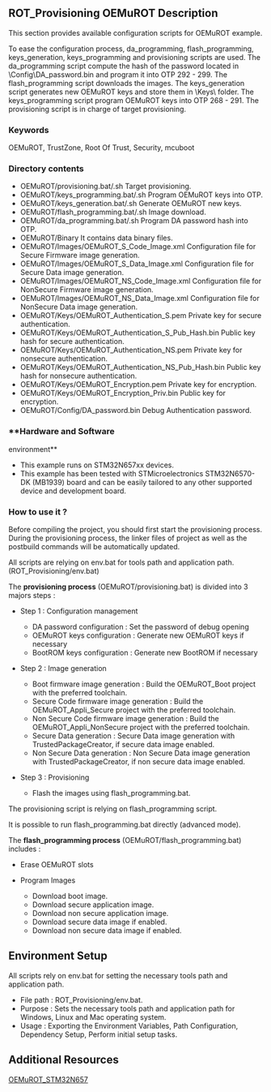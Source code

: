 ## <b>ROT_Provisioning OEMuROT Description</b>

This section provides available configuration scripts for OEMuROT example.


To ease the configuration process, da\_programming, flash\_programming, keys\_generation, keys\_programming and provisioning scripts are used.
The da\_programming script compute the hash of the password located in \Config\DA\_password.bin and program it into OTP 292 - 299.
The flash\_programming script downloads the images.
The keys\_generation script generates new OEMuROT keys and store them in \Keys\ folder.
The keys\_programming script program OEMuROT keys into OTP 268 - 291.
The provisioning script is in charge of target provisioning.


### **Keywords**


OEMuROT, TrustZone, Root Of Trust, Security, mcuboot


### **Directory contents**


* OEMuROT/provisioning.bat/.sh Target provisioning.
* OEMuROT/keys\_programming.bat/.sh Program OEMuROT keys into OTP.
* OEMuROT/keys\_generation.bat/.sh Generate OEMuROT new keys.
* OEMuROT/flash\_programming.bat/.sh Image download.
* OEMuROT/da\_programming.bat/.sh Program DA password hash into OTP.
* OEMuROT/Binary It contains data binary files.
* OEMuROT/Images/OEMuROT\_S\_Code\_Image.xml Configuration file for Secure Firmware image generation.
* OEMuROT/Images/OEMuROT\_S\_Data\_Image.xml Configuration file for Secure Data image generation.
* OEMuROT/Images/OEMuROT\_NS\_Code\_Image.xml Configuration file for NonSecure Firmware image generation.
* OEMuROT/Images/OEMuROT\_NS\_Data\_Image.xml Configuration file for NonSecure Data image generation.
* OEMuROT/Keys/OEMuROT\_Authentication\_S.pem Private key for secure authentication.
* OEMuROT/Keys/OEMuROT\_Authentication\_S\_Pub\_Hash.bin Public key hash for secure authentication.
* OEMuROT/Keys/OEMuROT\_Authentication\_NS.pem Private key for nonsecure authentication.
* OEMuROT/Keys/OEMuROT\_Authentication\_NS\_Pub\_Hash.bin Public key hash for nonsecure authentication.
* OEMuROT/Keys/OEMuROT\_Encryption.pem Private key for encryption.
* OEMuROT/Keys/OEMuROT\_Encryption\_Priv.bin Public key for encryption.
* OEMuROT/Config/DA\_password.bin Debug Authentication password.


### **Hardware and Software
environment**


* This example runs on STM32N657xx devices.
* This example has been tested with STMicroelectronics STM32N6570-DK (MB1939)
board and can be easily tailored to any other supported device and development board.


### **How to use it ?**


Before compiling the project, you should first start the provisioning process.
During the provisioning process, the linker files of project as well as the postbuild commands will be automatically updated.


All scripts are relying on env.bat for tools path and application path. (ROT\_Provisioning/env.bat)


The **provisioning process** (OEMuROT/provisioning.bat) is divided into 3 majors steps :


* Step 1 : Configuration management


	+ DA password configuration : Set the password of debug opening
	+ OEMuROT keys configuration : Generate new OEMuROT keys if necessary
	+ BootROM keys configuration : Generate new BootROM if necessary
* Step 2 : Image generation


	+ Boot firmware image generation : Build the OEMuROT\_Boot project with the preferred toolchain.
	+ Secure Code firmware image generation : Build the OEMuROT\_Appli\_Secure project with the preferred toolchain.
	+ Non Secure Code firmware image generation : Build the OEMuROT\_Appli\_NonSecure project with the preferred toolchain.
	+ Secure Data generation : Secure Data image generation with TrustedPackageCreator, if secure data image enabled.
	+ Non Secure Data generation : Non Secure Data image generation with TrustedPackageCreator, if non secure data image enabled.
* Step 3 : Provisioning


	+ Flash the images using flash\_programming.bat.


The provisioning script is relying on flash\_programming script.


It is possible to run flash\_programming.bat directly (advanced mode).


The **flash\_programming process** (OEMuROT/flash\_programming.bat) includes :


* Erase OEMuROT slots
* Program Images


	+ Download boot image.
	+ Download secure application image.
	+ Download non secure application image.
	+ Download secure data image if enabled.
	+ Download non secure data image if enabled.


Environment Setup
-----------------


All scripts rely on env.bat for setting the necessary tools path and application path.


* File path : ROT\_Provisioning/env.bat.
* Purpose : Sets the necessary tools path and application path for Windows, Linux and Mac operating system.
* Usage : Exporting the Environment Variables, Path Configuration, Dependency Setup, Perform initial setup tasks.


Additional Resources
--------------------


[OEMuROT\_STM32N657](https://wiki.st.com/stm32mcu)




